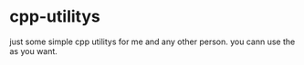 # cpp-utilitys

just some simple cpp utilitys for me and any other person. you cann use the as you want.
